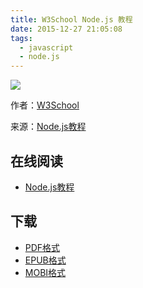 ```yaml
---
title: W3School Node.js 教程
date: 2015-12-27 21:05:08
tags:
  - javascript
  - node.js
---
```


![](https://ek8whxe.cloudimg.io/s/width/226/https://www.gitbook.com/cover/book/wizardforcel/w3school-nodejs.jpg)

作者：[W3School](http://www.w3cschool.cc)

来源：[Node.js教程](http://www.w3cschool.cc/nodejs/nodejs-tutorial.html)

<!--more-->

## 在线阅读 ##

* [Node.js教程](https://www.gitbook.com/book/wizardforcel/w3school-nodejs/details)

## 下载 ##

* [PDF格式](https://www.gitbook.com/download/pdf/book/wizardforcel/w3school-nodejs)
* [EPUB格式](https://www.gitbook.com/download/epub/book/wizardforcel/w3school-nodejs)
* [MOBI格式](https://www.gitbook.com/download/mobi/book/wizardforcel/w3school-nodejs)
